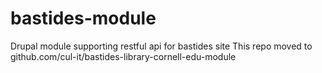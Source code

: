 # bastides-module
Drupal module supporting restful api for bastides site
This repo moved to github.com/cul-it/bastides-library-cornell-edu-module
